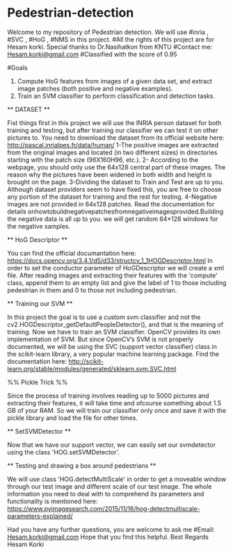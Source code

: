 # Pedestrian-detection
Welcome to my repository of Pedestrian detection. We will use #inria , #SVC , #HoG , #NMS in this project.
#All the rights of this project are for Hesam korki. Special thanks to Dr.Nasihatkon from KNTU
#Contact me: Hesam.korki@gmail.com
#Classified with the score of 0.95 

#Goals
1. Compute HoG features from images of a given data set, and extract image patches (both positive and negative examples).
2. Train an SVM classifier to perform classification and detection tasks.

** DATASET **

Fist things first in this project we will use the INRIA person dataset for both training and testing, but after training our classifier we can test it on other pictures to. You need to download the dataset from its official website here: http://pascal.inrialpes.fr/data/human/
1-The positive images are extracted from the original images and located (in two different sizes) in directories starting with the patch size (96X160H96, etc.).
2- According to the webpage, you should only use the 64x128 central part of these images. The reason why the pictures have been widened in both width and height is brought on the page.
3-Dividing the dataset to Train and Test are up to you. Although dataset providers seem to have fixed this, you are free to choose any portion of the dataset for training and the rest for testing.
4-Negative images are not provided in 64x128 patches. Read the documentation for details onhowtobuildnegativepatchesfromnegativeimagesprovided.Building the negative data is all up to you.
we will get random 64*128 windows for the negative samples.

** HoG Descriptor **

You can find the official documantation here: https://docs.opencv.org/3.4.1/d5/d33/structcv_1_1HOGDescriptor.html
In order to set the conductor parameter of HoGDescriptor we will create a xml file.
After reading images and extracting their features with the 'compute' class, append them to an empty list and give the label of 1 to those including pedestrian in them and 0 to those not including pedestrian.

** Training our SVM **

In this project the goal is to use a custom svm classifier and not the cv2.HOGDescriptor_getDefaultPeopleDetector(), and that is the meaning of training.
Now we have to train an SVM classifier. OpenCV provides its own implementation of SVM. But since OpenCV’s SVM is not properly documented, we will be using the SVC (support vector classifier) class in the scikit-learn library, a very popular machine learning package. Find the documentation here: http://scikit-learn.org/stable/modules/generated/sklearn.svm.SVC.html

%% Pickle Trick %% 


Since the process of training involves reading up to 5000 pictures and extracting their features, it will take time and ofcourse something about 1.5 GB of your RAM. So we will train our classifier only once and save it with the pickle library and load the file for other times.

** SetSVMDetector **

Now that we have our support vector, we can easily set our svmdetector using the class 'HOG.setSVMDetector'.

** Testing and drawing a box around pedestrians **

We will use class 'HOG.detectMultiScale' in order to get a moveable window through our test image and different scale of our test image. The whole information you need to deal with to comprehend its parameters and functionality is mentioned here: 
https://www.pyimagesearch.com/2015/11/16/hog-detectmultiscale-parameters-explained/

Had you have any further questions, you are welcome to ask me 
#Email: Hesam.korki@gmail.com
Hope that you find this helpful.
Best Regards Hesam Korki
